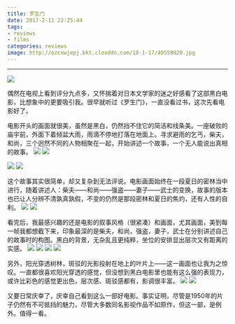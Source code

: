 ```yaml
---
title: 罗生门
date: 2017-2-11 22:25:44
tags: 
- reviews
- films
categories: reviews
image: http://ozcxwjepj.bkt.clouddn.com/18-1-17/40559020.jpg
---
```

*****
<!--more-->
![](http://ozcxwjepj.bkt.clouddn.com/18-1-17/40559020.jpg)

偶然在电视上看到评分九点多，又怀揣着对日本文学家的迷之好感看了这部黑白电影，比想象中的更要吸引我。很早就听过《罗生门》，一直没看过书，这次先看电影好了。

电影开头的画面就很美，虽然是黑白，仍然挡不住它的简洁和线条美。一座破败的庙宇前，外面下着倾盆大雨，雨滴不停地打落在地面上。寻求避雨的乞丐，柴夫，和尚，三个迥然不同的人物相聚在一起，开始讲述一个故事，一个无人能说出真相的故事。
![](http://ozcxwjepj.bkt.clouddn.com/18-1-17/1928798.jpg)
![](http://ozcxwjepj.bkt.clouddn.com/18-1-17/16592875.jpg)

![](http://ozcxwjepj.bkt.clouddn.com/18-1-17/96512981.jpg)
![](http://ozcxwjepj.bkt.clouddn.com/18-1-17/64864151.jpg)

这个故事其实很简单，却又复杂到无法评说。电影画面始终在一段夏日的密林当中进行，随着讲述人：柴夫——和尚——强盗——妻子——武士的变换，故事的版本也已让人分辨不清孰真孰假，不变的仍然是那段密林和夏日的焦灼，还有人性的自利。
![](http://ozcxwjepj.bkt.clouddn.com/18-1-17/50561540.jpg)
![](http://ozcxwjepj.bkt.clouddn.com/18-1-17/53064519.jpg)

看完后，我最感兴趣的还是电影的叙事风格（很紧凑）和画面，尤其画面，美到每一帧我都想截下来，印象最深的是柴夫，和尚，强盗，妻子，武士在分别讲述自己的故事时的构图。黑白的背景，无杂乱且更纯粹，坐位的安排显出层次又有距离的实感。
![](http://ozcxwjepj.bkt.clouddn.com/18-1-17/45166776.jpg)
![](http://ozcxwjepj.bkt.clouddn.com/18-1-17/51001764.jpg)
![](http://ozcxwjepj.bkt.clouddn.com/18-1-17/61352045.jpg)
![](http://ozcxwjepj.bkt.clouddn.com/18-1-17/48983458.jpg)

另外，阳光穿透树林，斑驳的光影投射在地上的叶片上——这一画面也让我为之惊叹。一直都很喜欢阳光穿透的感觉，但没想到黑白电影里也能有这么强的表现力，或许比彩色的感觉更出色，层次感、斑驳感都有，影调很丰富。
![](http://ozcxwjepj.bkt.clouddn.com/18-1-17/59170894.jpg)
![](http://ozcxwjepj.bkt.clouddn.com/18-1-17/1321130.jpg)

又要日常庆幸了，庆幸自己看到这么一部好电影。事实证明，尽管是1950年的片子仍然有不可抵挡的魅力，尽管大多数同名影视作品不如原作，但这一部，是例外。值得一看。
